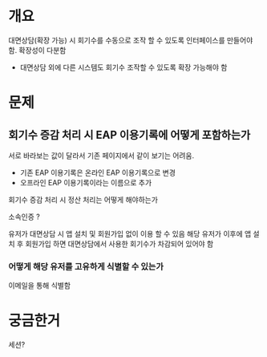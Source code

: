 # 개요
대면상담(확장 가능) 시 회기수를 수동으로 조작 할 수 있도록 인터페이스를 만들어야 함.
확장성이 다분함
- 대면상담 외에 다른 시스템도 회기수 조작할 수 있도록 확장 가능해야 함

# 문제
## 회기수 증감 처리 시 EAP 이용기록에 어떻게 포함하는가
서로 바라보는 값이 달라서 기존 페이지에서 같이 보기는 어려움.
- 기존 EAP 이용기록은 온라인 EAP 이용기록으로 변경
- 오프라인 EAP 이용기록이라는 이름으로 추가


회기수 증감 처리 시 정산 처리는 어떻게 해야하는가

소속인증 ?


유저가 대면상담 시 앱 설치 및 회원가입 없이 이용 할 수 있음
해당 유저가 이후에 앱 설치 후 회원가입 하면 대면상담에서 사용한 회기수가 차감되어 있어야 함
### 어떻게 해당 유저를 고유하게 식별할 수 있는가
이메일을 통해 식별함






# 궁금한거
세션?

